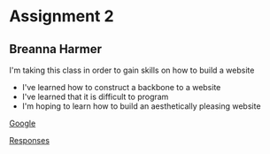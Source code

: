 # Assignment 2
## Breanna Harmer

I'm taking this class in order to gain skills on how to build a website

- I've learned how to construct a backbone to a website
- I've learned that it is difficult to program
- I'm hoping to learn how to build an aesthetically pleasing website

[Google](https://www.google.com/)

[Responses](/responses.txt)
